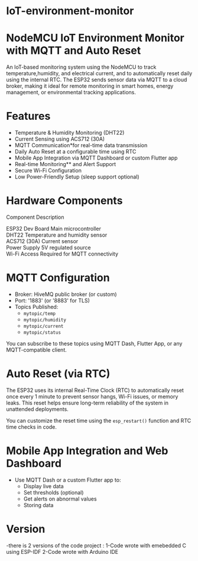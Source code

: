 # IoT-environment-monitor
# NodeMCU IoT Environment Monitor with MQTT and Auto Reset

An IoT-based monitoring system using the NodeMCU to track temperature,humidity, and electrical current, and to automatically reset daily using the internal RTC. The ESP32 sends sensor data via MQTT to a cloud broker, making it ideal for remote monitoring in smart homes, energy management, or environmental tracking applications.



# Features

- Temperature & Humidity Monitoring (DHT22)
- Current Sensing using ACS712 (30A)
- MQTT Communication*for real-time data transmission
- Daily Auto Reset at a configurable time using RTC
- Mobile App Integration via MQTT Dashboard or custom Flutter app
- Real-time Monitoring** and Alert Support
- Secure Wi-Fi Configuration 
- Low Power-Friendly Setup (sleep support optional)



# Hardware Components

 Component          Description                      

 ESP32 Dev Board   Main microcontroller             
 DHT22             Temperature and humidity sensor  
 ACS712 (30A)      Current sensor                   
 Power Supply      5V regulated source              
 Wi-Fi Access      Required for MQTT connectivity   


# MQTT Configuration

- Broker: HiveMQ public broker (or custom)
- Port: '1883' (or '8883' for TLS)
- Topics Published:
  - `mytopic/temp`
  - `mytopic/humidity`
  - `mytopic/current`
  - `mytopic/status`

You can subscribe to these topics using MQTT Dash, Flutter App, or any MQTT-compatible client.



#  Auto Reset (via RTC)

The ESP32 uses its internal Real-Time Clock (RTC) to automatically reset once every 1 minute to prevent sensor hangs, Wi-Fi issues, or memory leaks. This reset helps ensure long-term reliability of the system in unattended deployments.

You can customize the reset time using the `esp_restart()` function and RTC time checks in code.



#  Mobile App Integration and Web Dashboard

- Use MQTT Dash or a custom Flutter app to:
  - Display live data
  - Set thresholds (optional)
  - Get alerts on abnormal values
  - Storing data


# Version
-there is 2 versions of the code project :
1-Code wrote with emebedded C using ESP-IDF
2-Code wrote with Arduino IDE

